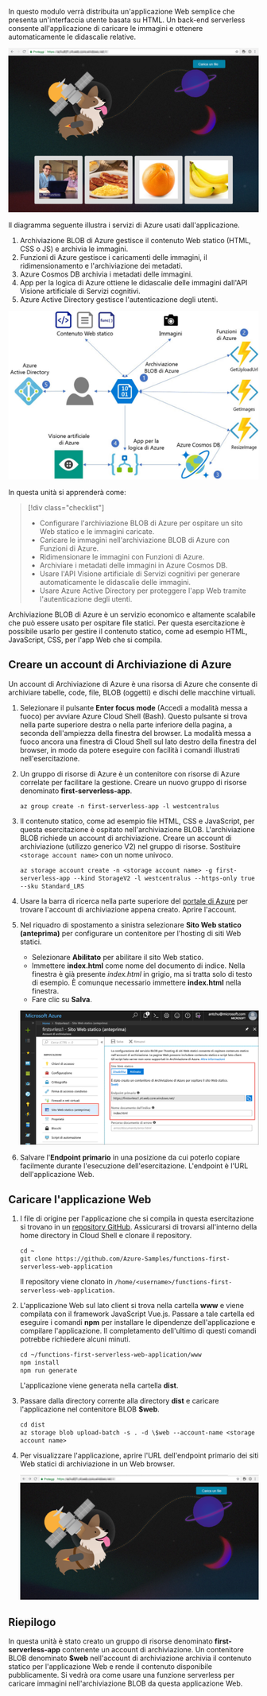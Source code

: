 In questo modulo verrà distribuita un'applicazione Web semplice che presenta un'interfaccia utente basata su HTML. Un back-end serverless consente all'applicazione di caricare le immagini e ottenere automaticamente le didascalie relative.

![Esecuzione dell'app Web](../media/0-app-screenshot-finished.png)

Il diagramma seguente illustra i servizi di Azure usati dall'applicazione.

1. Archiviazione BLOB di Azure gestisce il contenuto Web statico (HTML, CSS o JS) e archivia le immagini.
2. Funzioni di Azure gestisce i caricamenti delle immagini, il ridimensionamento e l'archiviazione dei metadati.
3. Azure Cosmos DB archivia i metadati delle immagini.
4. App per la logica di Azure ottiene le didascalie delle immagini dall'API Visione artificiale di Servizi cognitivi.
5. Azure Active Directory gestisce l'autenticazione degli utenti.

![Diagramma dell'architettura della soluzione](../media/0-architecture.jpg)

In questa unità si apprenderà come:
> [!div class="checklist"]
> * Configurare l'archiviazione BLOB di Azure per ospitare un sito Web statico e le immagini caricate.
> * Caricare le immagini nell'archiviazione BLOB di Azure con Funzioni di Azure.
> * Ridimensionare le immagini con Funzioni di Azure.
> * Archiviare i metadati delle immagini in Azure Cosmos DB.
> * Usare l'API Visione artificiale di Servizi cognitivi per generare automaticamente le didascalie delle immagini.
> * Usare Azure Active Directory per proteggere l'app Web tramite l'autenticazione degli utenti.

Archiviazione BLOB di Azure è un servizio economico e altamente scalabile che può essere usato per ospitare file statici. Per questa esercitazione è possibile usarlo per gestire il contenuto statico, come ad esempio HTML, JavaScript, CSS, per l'app Web che si compila.

## <a name="create-an-azure-storage-account"></a>Creare un account di Archiviazione di Azure

Un account di Archiviazione di Azure è una risorsa di Azure che consente di archiviare tabelle, code, file, BLOB (oggetti) e dischi delle macchine virtuali.

1. Selezionare il pulsante **Enter focus mode** (Accedi a modalità messa a fuoco) per avviare Azure Cloud Shell (Bash). Questo pulsante si trova nella parte superiore destra o nella parte inferiore della pagina, a seconda dell'ampiezza della finestra del browser. La modalità messa a fuoco ancora una finestra di Cloud Shell sul lato destro della finestra del browser, in modo da potere eseguire con facilità i comandi illustrati nell'esercitazione.

1. Un gruppo di risorse di Azure è un contenitore con risorse di Azure correlate per facilitare la gestione. Creare un nuovo gruppo di risorse denominato **first-serverless-app**.

    ```azurecli
    az group create -n first-serverless-app -l westcentralus
    ```

1. Il contenuto statico, come ad esempio file HTML, CSS e JavaScript, per questa esercitazione è ospitato nell'archiviazione BLOB. L'archiviazione BLOB richiede un account di archiviazione. Creare un account di archiviazione (utilizzo generico V2) nel gruppo di risorse. Sostituire `<storage account name>` con un nome univoco.

    ```azurecli
    az storage account create -n <storage account name> -g first-serverless-app --kind StorageV2 -l westcentralus --https-only true --sku Standard_LRS
    ```
    
1. Usare la barra di ricerca nella parte superiore del [portale di Azure](https://portal.azure.com) per trovare l'account di archiviazione appena creato. Aprire l'account.

1. Nel riquadro di spostamento a sinistra selezionare **Sito Web statico (anteprima)** per configurare un contenitore per l'hosting di siti Web statici.
    - Selezionare **Abilitato** per abilitare il sito Web statico.
    - Immettere **index.html** come nome del documento di indice. Nella finestra è già presente *index.html* in grigio, ma si tratta solo di testo di esempio. È comunque necessario immettere **index.html** nella finestra.
    - Fare clic su **Salva**.
    
    ![Immettere le impostazioni del sito Web statico](../media/1-storage-static-website.png)

1. Salvare l'**Endpoint primario** in una posizione da cui poterlo copiare facilmente durante l'esecuzione dell'esercitazione. L'endpoint è l'URL dell'applicazione Web.

## <a name="upload-the-web-application"></a>Caricare l'applicazione Web

1. I file di origine per l'applicazione che si compila in questa esercitazione si trovano in un [repository GitHub](https://github.com/Azure-Samples/functions-first-serverless-web-application). Assicurarsi di trovarsi all'interno della home directory in Cloud Shell e clonare il repository.

    ```azurecli
    cd ~
    git clone https://github.com/Azure-Samples/functions-first-serverless-web-application
    ```

    Il repository viene clonato in `/home/<username>/functions-first-serverless-web-application`.

1. L'applicazione Web sul lato client si trova nella cartella **www** e viene compilata con il framework JavaScript Vue.js. Passare a tale cartella ed eseguire i comandi **npm** per installare le dipendenze dell'applicazione e compilare l'applicazione. Il completamento dell'ultimo di questi comandi potrebbe richiedere alcuni minuti.

    ```azurecli
    cd ~/functions-first-serverless-web-application/www
    npm install
    npm run generate
    ```

    L'applicazione viene generata nella cartella **dist**.

1. Passare dalla directory corrente alla directory **dist** e caricare l'applicazione nel contenitore BLOB **$web**.

    ```azurecli
    cd dist
    az storage blob upload-batch -s . -d \$web --account-name <storage account name>
    ```

1. Per visualizzare l'applicazione, aprire l'URL dell'endpoint primario dei siti Web statici di archiviazione in un Web browser.

    ![Home page della prima app Web serverless](../media/1-app-screenshot-new.png)


## <a name="summary"></a>Riepilogo

In questa unità è stato creato un gruppo di risorse denominato **first-serverless-app** contenente un account di archiviazione. Un contenitore BLOB denominato **$web** nell'account di archiviazione archivia il contenuto statico per l'applicazione Web e rende il contenuto disponibile pubblicamente. Si vedrà ora come usare una funzione serverless per caricare immagini nell'archiviazione BLOB da questa applicazione Web.